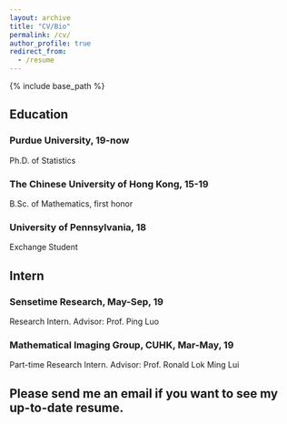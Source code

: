 ```yaml
---
layout: archive
title: "CV/Bio"
permalink: /cv/
author_profile: true
redirect_from:
  - /resume
---
```


{% include base_path %}
## Education ##
### Purdue University, 19-now ###
  Ph.D. of Statistics
### The Chinese University of Hong Kong, 15-19 ###
  B.Sc. of Mathematics, first honor
### University of Pennsylvania, 18 ###
  Exchange Student
  
## Intern ##
### Sensetime Research, May-Sep, 19 ###
   Research Intern. Advisor: Prof. Ping Luo
### Mathematical Imaging Group, CUHK, Mar-May, 19 ###
   Part-time Research Intern. Advisor: Prof. Ronald Lok Ming Lui
## Please send me an email if you want to see my up-to-date resume.  ##

